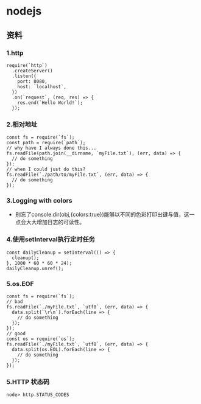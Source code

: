 # nodejs

## 资料

### 1.http

	require(`http`)
	  .createServer()
	  .listen({
	    port: 8080,
	    host: `localhost`,
	  })
	  .on(`request`, (req, res) => {
	    res.end(`Hello World!`);
	  });

### 2.相对地址

	const fs = require(`fs`);
	const path = require(`path`);
	// why have I always done this...
	fs.readFile(path.join(__dirname, `myFile.txt`), (err, data) => {
	  // do something
	});
	// when I could just do this?
	fs.readFile(`./path/to/myFile.txt`, (err, data) => {
	  // do something
	});

### 3.Logging with colors

- 别忘了console.dir(obj,{colors:true})能够以不同的色彩打印出键与值，这一点会大大增加日志的可读性。

### 4.使用setInterval执行定时任务

	const dailyCleanup = setInterval(() => {
	  cleanup();
	}, 1000 * 60 * 60 * 24);
	dailyCleanup.unref();

### 5.os.EOF

	const fs = require(`fs`);
	// bad
	fs.readFile(`./myFile.txt`, `utf8`, (err, data) => {
	  data.split(`\r\n`).forEach(line => {
	    // do something
	  });
	});
	// good
	const os = require(`os`);
	fs.readFile(`./myFile.txt`, `utf8`, (err, data) => {
	  data.split(os.EOL).forEach(line => {
	    // do something
	  });
	});
	
### 5.HTTP 状态码

	node> http.STATUS_CODES